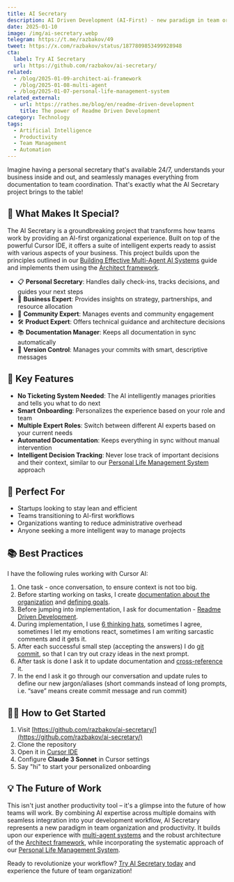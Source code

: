 ```yaml
---
title: AI Secretary
description: AI Driven Development (AI-First) - new paradigm in team organization and productivity and Cursor AI Best Practices
date: 2025-01-10
image: /img/ai-secretary.webp
telegram: https://t.me/razbakov/49
tweet: https://x.com/razbakov/status/1877809853499928948
cta:
  label: Try AI Secretary
  url: https://github.com/razbakov/ai-secretary/
related:
  - /blog/2025-01-09-architect-ai-framework
  - /blog/2025-01-08-multi-agent
  - /blog/2025-01-07-personal-life-management-system
related_external:
  - url: https://rathes.me/blog/en/readme-driven-development
    title: The power of Readme Driven Development
category: Technology
tags:
  - Artificial Intelligence
  - Productivity
  - Team Management
  - Automation
---
```


Imagine having a personal secretary that's available 24/7, understands your business inside and out, and seamlessly manages everything from documentation to team coordination. That's exactly what the AI Secretary project brings to the table!

## 🌟 What Makes It Special?

The AI Secretary is a groundbreaking project that transforms how teams work by providing an AI-first organizational experience. Built on top of the powerful Cursor IDE, it offers a suite of intelligent experts ready to assist with various aspects of your business. This project builds upon the principles outlined in our [Building Effective Multi-Agent AI Systems](/blog/2025-01-08-multi-agent) guide and implements them using the [Architect framework](/blog/2025-01-09-architect-ai-framework).

- 📋 **Personal Secretary**: Handles daily check-ins, tracks decisions, and guides your next steps
- 💼 **Business Expert**: Provides insights on strategy, partnerships, and resource allocation
- 👥 **Community Expert**: Manages events and community engagement
- 🛠️ **Product Expert**: Offers technical guidance and architecture decisions
- 📚 **Documentation Manager**: Keeps all documentation in sync automatically
- 🔄 **Version Control**: Manages your commits with smart, descriptive messages

## 🚀 Key Features

- **No Ticketing System Needed**: The AI intelligently manages priorities and tells you what to do next
- **Smart Onboarding**: Personalizes the experience based on your role and team
- **Multiple Expert Roles**: Switch between different AI experts based on your current needs
- **Automated Documentation**: Keeps everything in sync without manual intervention
- **Intelligent Decision Tracking**: Never lose track of important decisions and their context, similar to our [Personal Life Management System](/blog/2025-01-07-personal-life-management-system) approach

## 🎯 Perfect For

- Startups looking to stay lean and efficient
- Teams transitioning to AI-first workflows
- Organizations wanting to reduce administrative overhead
- Anyone seeking a more intelligent way to manage projects

## 📚 Best Practices

I have the following rules working with Cursor AI:

1. One task - once conversation, to ensure context is not too big.
2. Before starting working on tasks, I create [documentation about the organization](https://sociocracy30.org/common-sense-framework/) and [defining goals](https://www.youtube.com/watch?v=mJB83EZtAjc).
3. Before jumping into implementation, I ask for documentation - [Readme Driven Development](https://tom.preston-werner.com/2010/08/23/readme-driven-development.html).
4. During implementation, I use [6 thinking hats](/blog/2018-05-16-thinking-hats), sometimes I agree, sometimes I let my emotions react, sometimes I am writing sarcastic comments and it gets it.
5. After each successful small step (accepting the answers) I do [git commit](https://github.blog/developer-skills/programming-languages-and-frameworks/what-is-git-our-beginners-guide-to-version-control/), so that I can try out crazy ideas in the next prompt.
6. After task is done I ask it to update documentation and [cross-reference](https://en.wikipedia.org/wiki/Cross-reference) it.
7. In the end I ask it go through our conversation and update rules to define our new jargon/aliases (short commands instead of long prompts, i.e. “save” means create commit message and run commit)

## 🏃‍♂️ How to Get Started

1. Visit [https://github.com/razbakov/ai-secretary/](https://github.com/razbakov/ai-secretary/)
2. Clone the repository
3. Open it in [Cursor IDE](https://www.cursor.com/)
4. Configure **Claude 3 Sonnet** in Cursor settings
5. Say "hi" to start your personalized onboarding

## 💡 The Future of Work

This isn't just another productivity tool – it's a glimpse into the future of how teams will work. By combining AI expertise across multiple domains with seamless integration into your development workflow, AI Secretary represents a new paradigm in team organization and productivity. It builds upon our experience with [multi-agent systems](/blog/2025-01-08-multi-agent) and the robust architecture of the [Architect framework](/blog/2025-01-09-architect-ai-framework), while incorporating the systematic approach of our [Personal Life Management System](/blog/2025-01-07-personal-life-management-system).

Ready to revolutionize your workflow? [Try AI Secretary today](https://github.com/razbakov/ai-secretary/) and experience the future of team organization!
